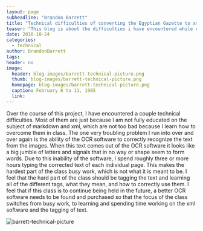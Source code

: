 ```yaml
---
layout: page
subheadline: "Brandon Barrett"
title: "Technical difficulties of converting the Egyptian Gazette to xml files"
teaser: "This blog is about the difficulties i have encountered while converting a 1905 newspaper into text and then into tagged xml text."
date: 2016-10-24
categories:
  - technical
author: BrandonBarrett
tags:
header: no
image:
  header: blog-images/barrett-technical-picture.png
  thumb: blog-images/barrett-technical-picture.png
  homepage: blog-images/barrett-technical-picture.png
  caption: February 6 to 11, 1905
  link:
---
```

Over the course of this project, I have encountered a couple technical difficulties.  Most of them are just because I am not fully educated on the subject of markdown and xml, which are not too bad because I learn how to overcome them in class.  The one very troubling problem I run into over and over again is the ability of the OCR software to correctly recognize the text from the images.  When this text comes out of the OCR software it looks like a big jumble of letters and signals that in no way or shape seem to form words.  Due to this inability of the software, I spend roughly three or more hours typing the corrected text of each individual page.  This makes the hardest part of the class busy work, which is not what it is meant to be.  I feel that the hard part of the class should be tagging the text and learning all of the different tags, what they mean, and how to correctly use them.  I feel that if this class is to continue being held in the future, a better OCR software needs to be found and purchased so that the focus of the class switches from busy work, to learning and spending time working on the xml software and the tagging of text.

![barrett-technical-picture](barrett-technical-picture.png)
